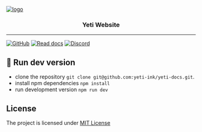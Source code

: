 [![logo](https://user-images.githubusercontent.com/10467454/113154097-f834d280-9237-11eb-95a9-bd62cdde4677.png)](https://yeti.ink)
<h3 align="center">Yeti Website</h3>

---

[![GitHub](https://img.shields.io/github/license/rivalis/rivalis.github.io?style=for-the-badge)](https://github.com/rivalis/rivalis.github.io/blob/main/LICENSE)
[![Read docs](https://img.shields.io/badge/READ-DOCS-green?style=for-the-badge)](https://docs.yeti.ink/)
[![Discord](https://img.shields.io/discord/793996342934372384?style=for-the-badge&logo=discord)](https://discord.gg/eyB7fdwMSc)

## 🚀 Run dev version
- clone the repository `git clone git@github.com:yeti-ink/yeti-docs.git`.
- install npm dependencies `npm install`
- run development version `npm run dev`

## License
The project is licensed under [MIT License](https://github.com/rivalis/rivalis.github.io/blob/main/LICENSE)
